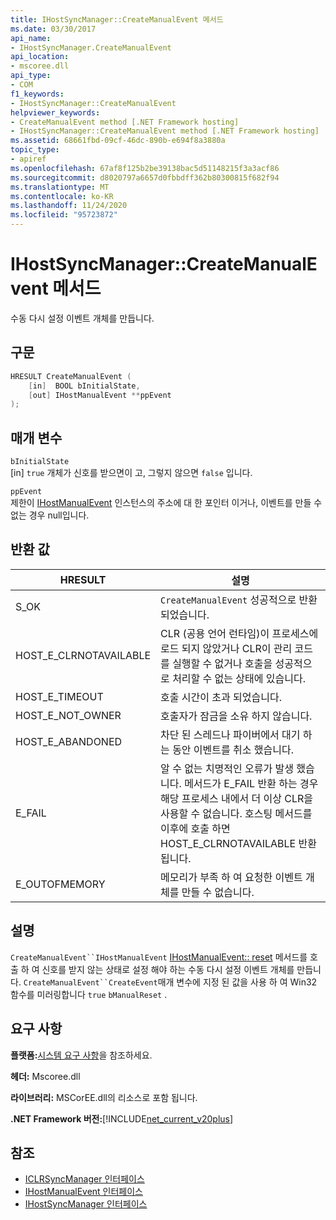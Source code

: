 ```yaml
---
title: IHostSyncManager::CreateManualEvent 메서드
ms.date: 03/30/2017
api_name:
- IHostSyncManager.CreateManualEvent
api_location:
- mscoree.dll
api_type:
- COM
f1_keywords:
- IHostSyncManager::CreateManualEvent
helpviewer_keywords:
- CreateManualEvent method [.NET Framework hosting]
- IHostSyncManager::CreateManualEvent method [.NET Framework hosting]
ms.assetid: 68661fbd-09cf-46dc-890b-e694f8a3880a
topic_type:
- apiref
ms.openlocfilehash: 67af8f125b2be39138bac5d51148215f3a3acf86
ms.sourcegitcommit: d8020797a6657d0fbbdff362b80300815f682f94
ms.translationtype: MT
ms.contentlocale: ko-KR
ms.lasthandoff: 11/24/2020
ms.locfileid: "95723872"
---
```

# <a name="ihostsyncmanagercreatemanualevent-method"></a>IHostSyncManager::CreateManualEvent 메서드

수동 다시 설정 이벤트 개체를 만듭니다.  
  
## <a name="syntax"></a>구문  
  
```cpp  
HRESULT CreateManualEvent (  
    [in]  BOOL bInitialState,  
    [out] IHostManualEvent **ppEvent  
);  
```  
  
## <a name="parameters"></a>매개 변수  

 `bInitialState`  
 [in] `true` 개체가 신호를 받으면이 고, 그렇지 않으면 `false` 입니다.  
  
 `ppEvent`  
 제한이 [IHostManualEvent](ihostmanualevent-interface.md) 인스턴스의 주소에 대 한 포인터 이거나, 이벤트를 만들 수 없는 경우 null입니다.  
  
## <a name="return-value"></a>반환 값  
  
|HRESULT|설명|  
|-------------|-----------------|  
|S_OK|`CreateManualEvent` 성공적으로 반환 되었습니다.|  
|HOST_E_CLRNOTAVAILABLE|CLR (공용 언어 런타임)이 프로세스에 로드 되지 않았거나 CLR이 관리 코드를 실행할 수 없거나 호출을 성공적으로 처리할 수 없는 상태에 있습니다.|  
|HOST_E_TIMEOUT|호출 시간이 초과 되었습니다.|  
|HOST_E_NOT_OWNER|호출자가 잠금을 소유 하지 않습니다.|  
|HOST_E_ABANDONED|차단 된 스레드나 파이버에서 대기 하는 동안 이벤트를 취소 했습니다.|  
|E_FAIL|알 수 없는 치명적인 오류가 발생 했습니다. 메서드가 E_FAIL 반환 하는 경우 해당 프로세스 내에서 더 이상 CLR을 사용할 수 없습니다. 호스팅 메서드를 이후에 호출 하면 HOST_E_CLRNOTAVAILABLE 반환 됩니다.|  
|E_OUTOFMEMORY|메모리가 부족 하 여 요청한 이벤트 개체를 만들 수 없습니다.|  
  
## <a name="remarks"></a>설명  

 `CreateManualEvent``IHostManualEvent` [IHostManualEvent:: reset](ihostmanualevent-reset-method.md) 메서드를 호출 하 여 신호를 받지 않는 상태로 설정 해야 하는 수동 다시 설정 이벤트 개체를 만듭니다. `CreateManualEvent``CreateEvent`매개 변수에 지정 된 값을 사용 하 여 Win32 함수를 미러링합니다 `true` `bManualReset` .  
  
## <a name="requirements"></a>요구 사항  

 **플랫폼:**[시스템 요구 사항](../../get-started/system-requirements.md)을 참조하세요.  
  
 **헤더:** Mscoree.dll  
  
 **라이브러리:** MSCorEE.dll의 리소스로 포함 됩니다.  
  
 **.NET Framework 버전:**[!INCLUDE[net_current_v20plus](../../../../includes/net-current-v20plus-md.md)]  
  
## <a name="see-also"></a>참조

- [ICLRSyncManager 인터페이스](iclrsyncmanager-interface.md)
- [IHostManualEvent 인터페이스](ihostmanualevent-interface.md)
- [IHostSyncManager 인터페이스](ihostsyncmanager-interface.md)
